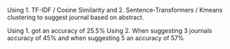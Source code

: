 Using 1. TF-IDF / Cosine Similarity and 2. Sentence-Transformers / Kmeans clustering to suggest journal based on abstract.

Using 1. got an accuracy of 25.5%
Using 2. When suggesting 3 journals accuracy of 45% and when suggesting 5 an accuracy of 57%